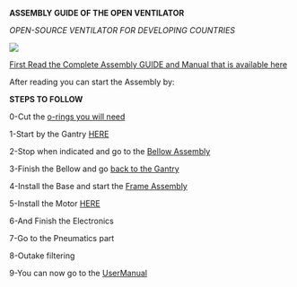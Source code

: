 **ASSEMBLY GUIDE OF THE OPEN VENTILATOR**

*OPEN-SOURCE VENTILATOR FOR DEVELOPING COUNTRIES*

![](../../../openventilator/OpenVentilator.png)

[First Read the Complete Assembly GUIDE and Manual that is available here](../OpenVentilator.io_Spartan_Model_Documentation.pdf)

After reading you can start the Assembly by:

**STEPS TO FOLLOW**

0-Cut the [o-rings you will need](O-Rings/CuttingOrings.md)

1-Start by the Gantry [HERE](Gantry/GantryAssembly.md)

2-Stop when indicated and go to the [Bellow Assembly](BellowAssembly/BellowAssembly.md)

3-Finish the Bellow and go [back to the Gantry](Gantry/GantryAssembly.md)

4-Install the Base and start the [Frame Assembly](Frame/FrameAssembly.md)

5-Install the Motor [HERE](Motor/MotorAssembly.md)

6-And Finish the Electronics

7-Go to the Pneumatics part

8-Outake filtering

9-You can now go to the [UserManual]()

